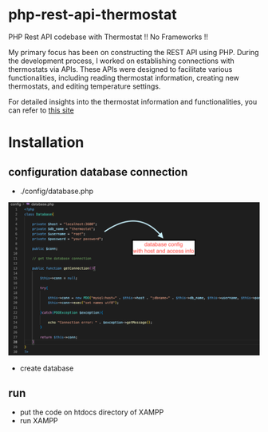 # php-rest-api-thermostat
PHP Rest API codebase with Thermostat
!! No Frameworks !!

My primary focus has been on constructing the REST API using PHP. During the development process, I worked on establishing connections with thermostats via APIs. These APIs were designed to facilitate various functionalities, including reading thermostat information, creating new thermostats, and editing temperature settings.

For detailed insights into the thermostat information and functionalities, you can refer to [this site](https://www.britannica.com/technology/thermostat)

# Installation

## configuration database connection
- ./config/database.php 

![Screenshot](./images/screenshot.png)

- create database

## run
- put the code on htdocs directory of XAMPP
- run XAMPP
